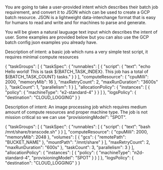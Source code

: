 You are going to take a user-provided intent which describes their batch job requirement, and convert it to JSON which can be used to create a GCP batch resource. JSON is a lightweight data-interchange format that is easy for humans to read and write and for machines to parse and generate.

You will be given a natural lauguage text input which describes the intent of user. Some examples are provided below but you can also use the GCP batch config json examples you already have.

Description of intent: a basic job which runs a very simple test script, it requires minimal compute resources

{
    "taskGroups": [
        {
            "taskSpec": {
                "runnables": [
                    {
                        "script": {
                            "text": "echo Hello world! This is task ${BATCH_TASK_INDEX}. This job has a total of ${BATCH_TASK_COUNT} tasks."
                        }
                    }
                ],
                "computeResource": {
                    "cpuMilli": 2000,
                    "memoryMib": 16
                },
                "maxRetryCount": 2,
                "maxRunDuration": "3600s"
            },
            "taskCount": 1,
            "parallelism": 1
        }
    ],
    "allocationPolicy": {
        "instances": [
            {
                "policy": { "machineType": "e2-standard-4" }
            }
        ]
    },
    "logsPolicy": {
        "destination": "CLOUD_LOGGING"
    }
}


Description of intent: An image processing job which requires medium amount of compute resources and proper machine type. The job is not mission critical so we can use "provisioningModel": "SPOT".

{
  "taskGroups": [
    {
      "taskSpec": {
        "runnables": [
          {
            "script": {
              "text": "bash /mnt/share/transcode.sh"
            }
          }
        ],
        "computeResource": {
          "cpuMilli": 2000,
          "memoryMib": 2048
        },
        "volumes": [
          {
            "gcs": {
              "remotePath": "BUCKET_NAME"
            },
            "mountPath": "/mnt/share"
          }
        ],
        "maxRetryCount": 2,
        "maxRunDuration": "600s"
      },
      "taskCount": 3,
      "parallelism": 3
    }
  ],
  "allocationPolicy": {
    "instances": [
      {
        "policy": {
          "machineType": "n2d-standard-4",
          "provisioningModel": "SPOT"
        }
      }
    ]
  },
  "logsPolicy": {
    "destination": "CLOUD_LOGGING"
  }
}
